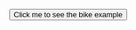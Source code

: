<button class="example-button" onclick="openPopup('popup-bike-example')">Click me to see the bike example</button>

<wertgarantie-selection-pop-up id="popup-bike-example"
        class="example1"
        data-shop-product-name="Super Bike"
        data-display-self=false
        data-bifrost-uri="https://wertgarantie-bifrost-dev.herokuapp.com/wertgarantie"
        data-client-id="public:5a576bd2-1953-4d20-80de-4de00d65fdc7"
        data-device-class="6bdd2d93-45d0-49e1-8a0c-98eb80342222"
        data-device-price="1000">
</wertgarantie-selection-pop-up>